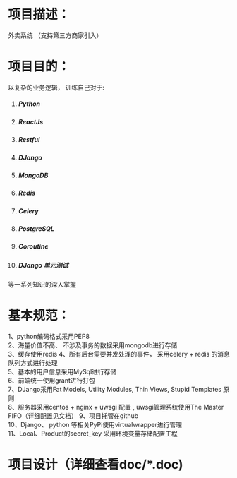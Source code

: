 项目描述：
====
外卖系统 （支持第三方商家引入）


项目目的：
====
以复杂的业务逻辑， 训练自己对于:
<ol>
<li><h5>Python<h5></li>
<li><h5>ReactJs<h5></li>
<li><h5>Restful<h5></li>
<li><h5>DJango<h5></li>
<li><h5>MongoDB<h5></li>
<li><h5>Redis<h5></li>
<li><h5>Celery<h5></li>
<li><h5>PostgreSQL<h5></li>
<li><h5>Coroutine<h5></li>
<li><h5>DJango 单元测试<h5></li>
</ol>
等一系列知识的深入掌握


基本规范：
====
1、python编码格式采用PEP8  
2、海量价值不高、 不涉及事务的数据采用mongodb进行存储  
3、缓存使用redis 
4、所有后台需要并发处理的事件， 采用celery + redis 的消息队列方式进行处理  
5、基本的用户信息采用MySql进行存储  
6、前端统一使用grant进行打包  
7、DJango采用Fat Models, Utility Modules, Thin Views, Stupid Templates 原则  
8、服务器采用centos + nginx + uwsgi 配置 , uwsgi管理系统使用The Master FIFO（详细配置见文档） 
9、项目托管在github  
10、Django、 python 等相关PyPi使用virtualwrapper进行管理  
11、Local、Product的secret_key 采用环境变量存储配置工程

项目设计（详细查看doc/*.doc)
====
